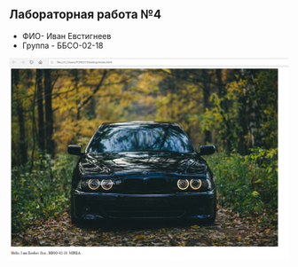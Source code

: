 ## Лабораторная работа №4
- ФИО- Иван Евстигнеев
- Группа - ББСО-02-18

![Image alt](https://github.com/FOREST1439/Os-LabS/blob/master/docker/screenshot.png)
